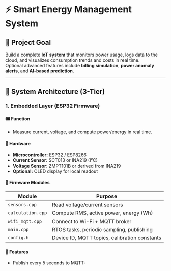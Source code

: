 # ⚡️ Smart Energy Management System

## 🎯 Project Goal
Build a complete **IoT system** that monitors power usage, logs data to the cloud, and visualizes consumption trends and costs in real time.  
Optional advanced features include **billing simulation**, **power anomaly alerts**, and **AI-based prediction**.

---

## 🧱 System Architecture (3-Tier)

### 1. Embedded Layer (ESP32 Firmware)

#### 📟 Function
- Measure current, voltage, and compute power/energy in real time.

#### 🔧 Hardware
- **Microcontroller:** ESP32 / ESP8266  
- **Current Sensor:** SCT013 or INA219 (I²C)  
- **Voltage Sensor:** ZMPT101B or derived from INA219  
- **Optional:** OLED display for local readout

#### 🧩 Firmware Modules

| Module          | Purpose                                  |
|-----------------|-------------------------------------------|
| `sensors.cpp`   | Read voltage/current sensors              |
| `calculation.cpp`| Compute RMS, active power, energy (Wh)   |
| `wifi_mqtt.cpp` | Connect to Wi-Fi + MQTT broker            |
| `main.cpp`      | RTOS tasks, periodic sampling, publishing |
| `config.h`      | Device ID, MQTT topics, calibration constants |

#### 🔁 Features
- Publish every 5 seconds to MQTT:
